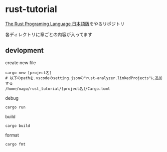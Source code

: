 # rust-tutorial

[The Rust Programing Language 日本語版](https://doc.rust-jp.rs/book-ja/title-page.html)をやるリポジトリ

各ディレクトリに章ごとの内容が入ってます

## devlopment
create new file
```
cargo new [project名]
# 以下のpathを.vscodeのsetting.jsonの"rust-analyzer.linkedProjects"に追加する
/home/nago/rust_tutorial/[project名]/Cargo.toml
```
debug
```
cargo run
```

build
```
cargo build
```

format
```
cargo fmt
```